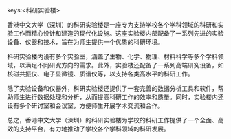 keys:<科研实验楼>


香港中文大学（深圳）的科研实验楼是一座专为支持学校各个学科领域的科研和实验工作而精心设计和建造的现代化设施。这座实验楼内部配备了一系列先进的实验设备、仪器和技术，旨在为师生提供一个优质的科研环境。

科研实验楼内设有多个实验室，涵盖了生物、化学、物理、材料科学等多个学科领域，以满足不同研究方向的需求。此外，实验楼还配备了一系列高端研究设备，如核磁共振仪、电子显微镜、质谱仪等，以支持各类高水平的科研工作。

除了实验设备和仪器外，科研实验楼还提供了一套完善的数据分析工具和软件，帮助师生进行数据处理和分析，从而提高科研工作的效率和质量。同时，实验楼内还设有多个研讨室和会议室，方便师生开展学术交流和合作。

总之，香港中文大学（深圳）的科研实验楼为学校的科研工作提供了一个全面、高效的支持平台，有力地推动了学校各个学科领域的科研发展。